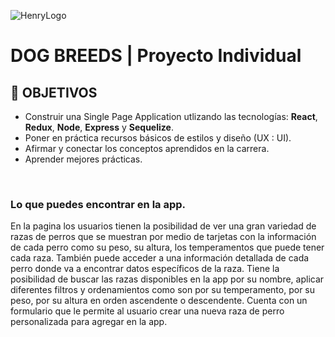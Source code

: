 ![HenryLogo](https://d31uz8lwfmyn8g.cloudfront.net/Assets/logo-henry-white-lg.png)

# **DOG BREEDS** | Proyecto Individual

## **📌 OBJETIVOS**

-  Construir una Single Page Application utlizando las tecnologías: **React**, **Redux**, **Node**, **Express** y **Sequelize**.
-  Poner en práctica recursos básicos de estilos y diseño (UX : UI).
-  Afirmar y conectar los conceptos aprendidos en la carrera.
-  Aprender mejores prácticas.
<br />

### Lo que puedes encontrar en la app.

<p>
En la pagina los usuarios tienen la posibilidad de ver una gran variedad de razas de perros que se muestran por medio de tarjetas con la información de cada perro como su peso, su altura, los temperamentos que puede tener cada raza. También puede acceder a una información detallada de cada perro donde va a encontrar datos específicos de la raza.
Tiene la posibilidad de buscar las razas disponibles en la app por su nombre, aplicar diferentes filtros y ordenamientos como son por su temperamento, por su peso, por su altura en orden ascendente o descendente. Cuenta con un formulario que le permite al usuario crear una nueva raza de perro personalizada para agregar en la app.
</p>


